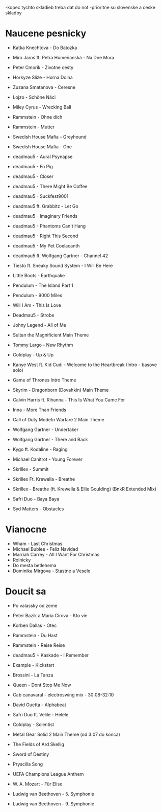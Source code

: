 -kopec tychto skladieb treba dat do  not
-prioritne su slovenske a ceske skladby

# Naucene pesnicky
* Katka Knechtova - Do Batozka
* Miro Jaroš ft. Petra Humeňanská - Na Dne Mora
* Peter Cmorik - Zivotne cesty
* Horkyze Slize - Horna Dolna
* Zuzana Smatanova - Ceresne
* Lojzo - Schöne Náci

* Miley Cyrus - Wrecking Ball
* Rammstein - Ohne dich
* Rammstein - Mutter
* Swedish House Mafia - Greyhound
* Swedish House Mafia - One
* deadmau5 - Aural Psynapse
* deadmau5 - Fn Pig
* deadmau5 - Closer
* deadmau5 - There Might Be Coffee
* deadmau5 - Suckfest9001
* deadmau5 ft. Grabbitz - Let Go
* deadmau5 - Imaginary Friends
* deadmau5 - Phantoms Can't Hang
* deadmau5 - Right This Second
* deadmau5 - My Pet Coelacanth
* deadmau5 ft. Wolfgang Gartner - Channel 42
* Tiesto ft. Sneaky Sound System - I Will Be Here
* Little Boots - Earthquake
* Pendulum - The Island Part 1
* Pendulum - 9000 Miles
* Will I Am - This Is Love
* Deadmau5 - Strobe
* Johny Legend - All of Me
* Sultan the Magnificient Main Theme
* Tommy Largo - New Rhythm
* Coldplay - Up & Up
* Kanye West ft. Kid Cudi - Welcome to the Heartbreak (Intro - basove solo)
* Game of Thrones Intro Theme
* Skyrim - Dragonborn (Dovahkin) Main Theme
* Calvin Harris ft. Rihanna - This Is What You Came For
* Inna - More Than Friends
* Call of Duty Modetn Warfare 2 Main Theme
* Wolfgang Gartner - Undertaker
* Wolfgang Gartner - There and Back
* Kygo ft. Kodaline - Raging
* Michael Canitrot - Young Forever
* Skrillex - Summit
* Skrillex Ft. Krewella - Breathe
* Skrillex - Breathe (ft. Krewella & Ellie Goulding) (BnkR Extended Mix)
* Safri Duo - Baya Baya
* Syd Matters - Obstacles

# Vianocne
* Wham - Last Christmas
* Michael Bublee - Feliz Navidad
* Marriah Carrey - All I Want For Christmas
* Rolnicky
* Do mesta betlehema
* Dominika Mirgova - Stastne a Vesele

# Doucit sa
* Po valassky od zeme
* Peter Bazik a Maria Cirova - Kto vie
* Korben Dallas - Otec

* Rammstein - Du Hast
* Rammstein - Reise Reise
* deadmau5 + Kaskade - I Remember
* Example - Kickstart
* Brossini - La Tanza
* Queen - Dont Stop Me Now
* Cab canavaral - electroswing mix - 30:08-32:10
* David Guetta - Alphabeat
* Safri Duo ft. Velile - Helele
* Coldplay - Scientist
* Metal Gear Solid 2 Main Theme (od 3:07 do konca)
* The Fields of Ard Skellig
* Sword of Destiny
* Pryscilla Song
* UEFA Champions League Anthem
* W. A. Mozart - Für Elise
* Ludwig van Beethoven - 5. Symphonie
* Ludwig van Beethoven - 9. Symphonie
